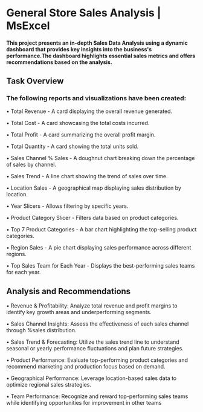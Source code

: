 # General Store Sales Analysis | MsExcel
#### This project presents an in-depth Sales Data Analysis using a dynamic dashboard that provides key insights into the business's performance.The dashboard highlights essential sales metrics and offers recommendations based on the analysis.

## Task Overview

### The following reports and visualizations have been created:

•	Total Revenue - A card displaying the overall revenue generated.

•	Total Cost - A card showcasing the total costs incurred.

•	Total Profit - A card summarizing the overall profit margin.

•	Total Quantity - A card showing the total units sold.

•	Sales Channel % Sales - A doughnut chart breaking down the percentage of sales by channel.

•	Sales Trend - A line chart showing the trend of sales over time.

•	Location Sales - A geographical map displaying sales distribution by location.

•	Year Slicers - Allows filtering by specific years.

•	Product Category Slicer - Filters data based on product categories.

•	Top 7 Product Categories - A bar chart highlighting the top-selling product categories.

•	Region Sales - A pie chart displaying sales performance across different regions.

•	Top Sales Team for Each Year - Displays the best-performing sales teams for each year.


## Analysis and Recommendations

•	Revenue & Profitability: Analyze total revenue and profit margins to identify key growth areas and underperforming segments.

•	Sales Channel Insights: Assess the effectiveness of each sales channel through %sales distribution.

•	Sales Trend & Forecasting: Utilize the sales trend line to understand seasonal or yearly performance fluctuations and plan future strategies.

•	Product Performance: Evaluate top-performing product categories and recommend marketing and production focus based on demand.

•	Geographical Performance: Leverage location-based sales data to optimize regional sales strategies.

•	Team Performance: Recognize and reward top-performing sales teams while identifying opportunities for improvement in other teams

